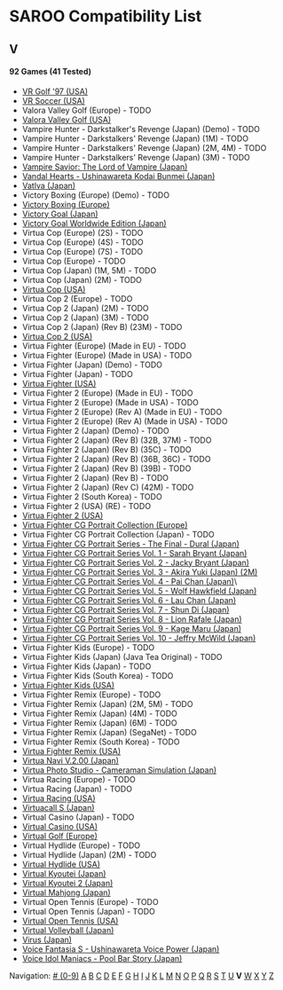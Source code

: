 # SAROO Compatibility List

## V

#### 92 Games (41 Tested)

- [VR Golf '97 (USA)](../../Regions/USA/T-12518H/01/README.md)
- [VR Soccer (USA)](../../Regions/USA/T-12517H/01/README.md)
- Valora Valley Golf (Europe) - TODO
- [Valora Valley Golf (USA)](../../Regions/USA/T-2303H/01/README.md)
- Vampire Hunter - Darkstalker's Revenge (Japan) (Demo) - TODO
- Vampire Hunter - Darkstalkers' Revenge (Japan) (1M) - TODO
- Vampire Hunter - Darkstalkers' Revenge (Japan) (2M, 4M) - TODO
- Vampire Hunter - Darkstalkers' Revenge (Japan) (3M) - TODO
- [Vampire Savior: The Lord of Vampire (Japan)](../../Regions/Japan/T-1229G/01/README.md)
- [Vandal Hearts - Ushinawareta Kodai Bunmei (Japan)](../../Regions/Japan/T-9526G/01/README.md)
- [Vatlva (Japan)](../../Regions/Japan/T-31501G/01/README.md)
- Victory Boxing (Europe) (Demo) - TODO
- [Victory Boxing (Europe)](../../Regions/Europe/T-6005H-50/01/README.md)
- [Victory Goal (Japan)](../../Regions/Japan/GS-9002/01/README.md)
- [Victory Goal Worldwide Edition (Japan)](../../Regions/Japan/GS-9112/01/README.md)
- Virtua Cop (Europe) (2S) - TODO
- Virtua Cop (Europe) (4S) - TODO
- Virtua Cop (Europe) (7S) - TODO
- Virtua Cop (Europe) - TODO
- Virtua Cop (Japan) (1M, 5M) - TODO
- Virtua Cop (Japan) (2M) - TODO
- [Virtua Cop (USA)](../../Regions/USA/MK-81015/01/README.md)
- Virtua Cop 2 (Europe) - TODO
- Virtua Cop 2 (Japan) (2M) - TODO
- Virtua Cop 2 (Japan) (3M) - TODO
- Virtua Cop 2 (Japan) (Rev B) (23M) - TODO
- [Virtua Cop 2 (USA)](../../Regions/USA/MK-81043/01/README.md)
- Virtua Fighter (Europe) (Made in EU) - TODO
- Virtua Fighter (Europe) (Made in USA) - TODO
- Virtua Fighter (Japan) (Demo) - TODO
- Virtua Fighter (Japan) - TODO
- [Virtua Fighter (USA)](../../Regions/USA/T-4305G/01/README.md)
- Virtua Fighter 2 (Europe) (Made in EU) - TODO
- Virtua Fighter 2 (Europe) (Made in USA) - TODO
- Virtua Fighter 2 (Europe) (Rev A) (Made in EU) - TODO
- Virtua Fighter 2 (Europe) (Rev A) (Made in USA) - TODO
- Virtua Fighter 2 (Japan) (Demo) - TODO
- Virtua Fighter 2 (Japan) (Rev B) (32B, 37M) - TODO
- Virtua Fighter 2 (Japan) (Rev B) (35C) - TODO
- Virtua Fighter 2 (Japan) (Rev B) (36B, 36C) - TODO
- Virtua Fighter 2 (Japan) (Rev B) (39B) - TODO
- Virtua Fighter 2 (Japan) (Rev B) - TODO
- Virtua Fighter 2 (Japan) (Rev C) (42M) - TODO
- Virtua Fighter 2 (South Korea) - TODO
- Virtua Fighter 2 (USA) (RE) - TODO
- [Virtua Fighter 2 (USA)](../../Regions/USA/T-4305G/01/README.md)
- [Virtua Fighter CG Portrait Collection (Europe)](../../Regions/Europe/610-6083/01/README.md)
- Virtua Fighter CG Portrait Collection (Japan) - TODO
- [Virtua Fighter CG Portrait Series - The Final - Dural (Japan)](../../Regions/Japan/GS-9073/01/README.md)
- [Virtua Fighter CG Portrait Series Vol. 1 - Sarah Bryant (Japan)](../../Regions/Japan/GS-9062/01/README.md)
- [Virtua Fighter CG Portrait Series Vol. 2 - Jacky Bryant (Japan)](../../Regions/Japan/GS-9064/01/README.md)
- [Virtua Fighter CG Portrait Series Vol. 3 - Akira Yuki (Japan) (2M)](../../Regions/Japan/GS-9065/01/README.md)
- [Virtua Fighter CG Portrait Series Vol. 4 - Pai Chan (Japan)](../../Regions/Japan/GS-9066/01/README.md)\
- [Virtua Fighter CG Portrait Series Vol. 5 - Wolf Hawkfield (Japan)](../../Regions/Japan/GS-9068/01/README.md)
- [Virtua Fighter CG Portrait Series Vol. 6 - Lau Chan (Japan)](../../Regions/Japan/GS-9069/01/README.md)
- [Virtua Fighter CG Portrait Series Vol. 7 - Shun Di (Japan)](../../Regions/Japan/GS-9070/01/README.md)
- [Virtua Fighter CG Portrait Series Vol. 8 - Lion Rafale (Japan)](../../Regions/Japan/GS-9071/01/README.md)
- [Virtua Fighter CG Portrait Series Vol. 9 - Kage Maru (Japan)](../../Regions/Japan/GS-9067/01/README.md)
- [Virtua Fighter CG Portrait Series Vol. 10 - Jeffry McWild (Japan)](../../Regions/Japan/GS-9072/01/README.md)
- Virtua Fighter Kids (Europe) - TODO
- Virtua Fighter Kids (Japan) (Java Tea Original) - TODO
- Virtua Fighter Kids (Japan) - TODO
- Virtua Fighter Kids (South Korea) - TODO
- [Virtua Fighter Kids (USA)](../../Regions/USA/MK-81049/01/README.md)
- Virtua Fighter Remix (Europe) - TODO
- Virtua Fighter Remix (Japan) (2M, 5M) - TODO
- Virtua Fighter Remix (Japan) (4M) - TODO
- Virtua Fighter Remix (Japan) (6M) - TODO
- Virtua Fighter Remix (Japan) (SegaNet) - TODO
- Virtua Fighter Remix (South Korea) - TODO
- [Virtua Fighter Remix (USA)](../../Regions/USA/MK-81023/01/README.md)
- [Virtua Navi V.2.00 (Japan)](../../Regions/Japan/T-17809G/01/README.md)
- [Virtua Photo Studio - Cameraman Simulation (Japan)](../../Regions/Japan/T-8103G/01/README.md)
- Virtua Racing (Europe) - TODO
- Virtua Racing (Japan) - TODO
- [Virtua Racing (USA)](../../Regions/USA/T-4801H/01/README.md)
- [Virtuacall S (Japan)](../../Regions/Japan/T-19718G/01/README.md)
- Virtual Casino (Japan) - TODO
- [Virtual Casino (USA)](../../Regions/USA/T-31102H/01/README.md)
- [Virtual Golf (Europe)](../../Regions/Europe/T-11506H50/01/README.md)
- Virtual Hydlide (Europe) - TODO
- Virtual Hydlide (Japan) (2M) - TODO
- [Virtual Hydlide (USA)](../../Regions/USA/T-14401H/01/README.md)
- [Virtual Kyoutei (Japan)](../../Regions/Japan/T-7101G/01/README.md)
- [Virtual Kyoutei 2 (Japan)](../../Regions/Japan/T-7104G/01/README.md)
- [Virtual Mahjong (Japan)](../../Regions/Japan/T-2206G/01/README.md)
- Virtual Open Tennis (Europe) - TODO
- Virtual Open Tennis (Japan) - TODO
- [Virtual Open Tennis (USA)](../../Regions/USA/T-8129H/01/README.md)
- [Virtual Volleyball (Japan)](../../Regions/Japan/T-15005G/01/README.md)
- [Virus (Japan)](../../Regions/Japan/T-14304G/01/README.md)
- [Voice Fantasia S - Ushinawareta Voice Power (Japan)](../../Regions/Japan/T-16706G/01/README.md)
- [Voice Idol Maniacs - Pool Bar Story (Japan)](../../Regions/Japan/T-1312G/01/README.md)

Navigation:
[# (0-9)](./09.md) [A](./A.md) [B](./B.md) [C](./C.md) [D](./D.md) [E](./E.md) [F](./F.md) [G](./G.md) [H](./H.md) [I](./I.md) [J](./J.md) [K](./K.md) [L](./L.md) [M](./M.md) [N](./N.md) [O](./O.md) [P](./P.md) [Q](./Q.md) [R](./R.md) [S](./S.md) [T](./T.md) [U](./U.md) **V** [W](./W.md) [X](./X.md) [Y](./Y.md) [Z](./Z.md)
